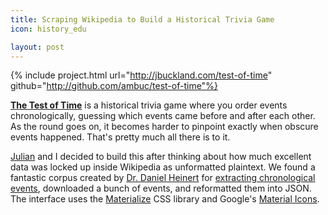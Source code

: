 ```yaml
---
title: Scraping Wikipedia to Build a Historical Trivia Game
icon: history_edu

layout: post
---
```


{% include project.html 
   url="http://jbuckland.com/test-of-time" 
   github="http://github.com/ambuc/test-of-time"%}

<!-- [<img src="/images/lindenmayer_thumbnail.png">](/lindenmayer) -->

**[The Test of Time](http://jbuckland.com/test-of-time)** is a historical trivia
game where you order events chronologically, guessing which events came before
and after each other. As the round goes on, it becomes harder to pinpoint
exactly when obscure events happened. That's pretty much all there is to it.

[Julian](http://julianrosenblum.com) and I decided to build this after thinking
about how much excellent data was locked up inside Wikipedia as unformatted
plaintext. We found a fantastic corpus created by [Dr. Daniel
Heinert](http://www.gesis.org/das-institut/mitarbeiterverzeichnis) for
[extracting chronological events](http://vizgr.org/historical-events/),
downloaded a bunch of events, and reformatted them into JSON. The interface uses
the [Materialize](http://vizgr.org/historical-events/) CSS library and Google's
[Material Icons](www.google.com/design/icons/).

